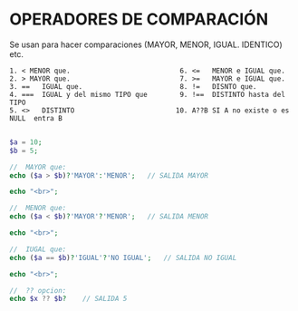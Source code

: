 # OPERADORES DE COMPARACIÓN

Se usan para hacer comparaciones (MAYOR, MENOR, IGUAL. IDENTICO) etc.

    1. < MENOR que.                           6. <=   MENOR e IGUAL que. 
    2. > MAYOR que.                           7. >=   MAYOR e IGUAL que.
    3. ==   IGUAL que.                        8. !=   DISNTO que.
    4. ===  IGUAL y del mismo TIPO que        9. !==  DISTINTO hasta del TIPO
    5. <>   DISTINTO                         10. A??B SI A no existe o es NULL  entra B


```php

$a = 10;
$b = 5;

//  MAYOR que:
echo ($a > $b)?'MAYOR':'MENOR';   // SALIDA MAYOR

echo "<br>";

//  MENOR que:
echo ($a < $b)?'MAYOR'?'MENOR';   // SALIDA MENOR

echo "<br>";

//  IUGAL que:
echo ($a == $b)?'IGUAL'?'NO IGUAL';   // SALIDA NO IGUAL

echo "<br>";

//  ?? opcion:
echo $x ?? $b?    // SALIDA 5 


```

